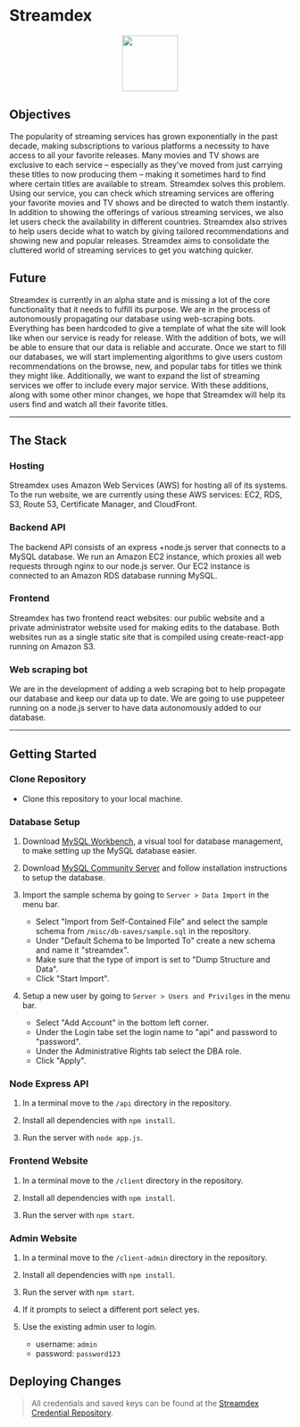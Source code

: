 # **Streamdex**

<p align="center">
<a href="https://streamdex.net"><img width="100" height="100" src="https://streamdex.net/streamdex-icon.svg"></a>
</p>

## **Objectives**

The popularity of streaming services has grown exponentially in the past decade, making subscriptions to various platforms a necessity to have access to all your favorite releases. Many movies and TV shows are exclusive to each service – especially as they’ve moved from just carrying these titles to now producing them – making it sometimes hard to find where certain titles are available to stream. Streamdex solves this problem. Using our service, you can check which streaming services are offering your favorite movies and TV shows and be directed to watch them instantly. In addition to showing the offerings of various streaming services, we also let users check the availability in different countries. Streamdex also strives to help users decide what to watch by giving tailored recommendations and showing new and popular releases. Streamdex aims to consolidate the cluttered world of streaming services to get you watching quicker.

## **Future**

Streamdex is currently in an alpha state and is missing a lot of the core functionality that it needs to fulfill its purpose. We are in the process of autonomously propagating our database using web-scraping bots. Everything has been hardcoded to give a template of what the site will look like when our service is ready for release. With the addition of bots, we will be able to ensure that our data is reliable and accurate. Once we start to fill our databases, we will start implementing algorithms to give users custom recommendations on the browse, new, and popular tabs for titles we think they might like. Additionally, we want to expand the list of streaming services we offer to include every major service. With these additions, along with some other minor changes, we hope that Streamdex will help its users find and watch all their favorite titles.

---

## **The Stack**

### Hosting

Streamdex uses Amazon Web Services (AWS) for hosting all of its systems. To the run website, we are currently using these AWS services: EC2, RDS, S3, Route 53, Certificate Manager, and CloudFront.

### Backend API

The backend API consists of an express +node.js server that connects to a MySQL database. We run an Amazon EC2 instance, which proxies all web requests through nginx to our node.js server. Our EC2 instance is connected to an Amazon RDS database running MySQL.

### Frontend

Streamdex has two frontend react websites: our public website and a private administrator website used for making edits to the database. Both websites run as a single static site that is compiled using create-react-app running on Amazon S3.

### Web scraping bot

We are in the development of adding a web scraping bot to help propagate our database and keep our data up to date. We are going to use puppeteer running on a node.js server to have data autonomously added to our database.

---

## **Getting Started**

### Clone Repository

- Clone this repository to your local machine.

### Database Setup

1. Download [MySQL Workbench](https://dev.mysql.com/downloads/workbench/), a visual tool for database management, to make setting up the MySQL database easier.

2. Download [MySQL Community Server](https://dev.mysql.com/downloads/mysql/) and follow installation instructions to setup the database.

3. Import the sample schema by going to `Server > Data Import` in the menu bar.
    - Select "Import from Self-Contained File" and select the sample schema from `/misc/db-saves/sample.sql` in the repository.
    - Under "Default Schema to be Imported To" create a new schema and name it "streamdex".
    - Make sure that the type of import is set to "Dump Structure and Data".
    - Click "Start Import".

4. Setup a new user by going to `Server > Users and Privilges` in the menu bar.
    - Select "Add Account" in the bottom left corner.
    - Under the Login tabe set the login name to "api" and password to "password".
    - Under the Administrative Rights tab select the DBA role.
    - Click "Apply".

### Node Express API

1. In a terminal move to the `/api` directory in the repository.

2. Install all dependencies with `npm install`.

3. Run the server with `node app.js`.

### Frontend Website

1. In a terminal move to the `/client` directory in the repository.

2. Install all dependencies with `npm install`.

3. Run the server with `npm start`.

### Admin Website

1. In a terminal move to the `/client-admin` directory in the repository.

2. Install all dependencies with `npm install`.

3. Run the server with `npm start`.

4. If it prompts to select a different port select yes.

5. Use the existing admin user to login.
    - username: `admin`
    - password: `password123`

## **Deploying Changes**

> All credentials and saved keys can be found at the [Streamdex Credential Repository](https://github.com/lalewis7/streamdex-cred).
